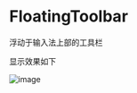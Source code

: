 # FloatingToolbar
浮动于输入法上部的工具栏

显示效果如下 

![image](http://github.com/sw69366/FloatingToolbar/pictures/CB36D367444ACA193DCEE5E14D73D1B4.jpg)
